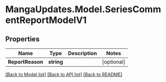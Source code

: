 # MangaUpdates.Model.SeriesCommentReportModelV1

## Properties

Name | Type | Description | Notes
------------ | ------------- | ------------- | -------------
**ReportReason** | **string** |  | [optional] 

[[Back to Model list]](../README.md#documentation-for-models) [[Back to API list]](../README.md#documentation-for-api-endpoints) [[Back to README]](../README.md)

